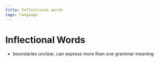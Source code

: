 ```yaml
---
title: Inflectional words
tags: language
---
```


# Inflectional Words
- boundaries unclear, can express more than one grammar meaning

























































































